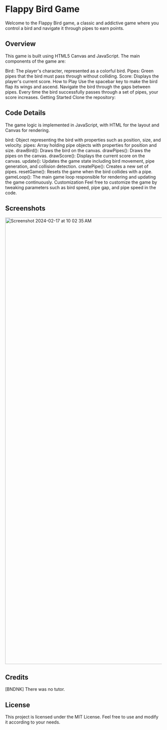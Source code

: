 
# Flappy Bird Game
Welcome to the Flappy Bird game, a classic and addictive game where you control a bird and navigate it through pipes to earn points.

## Overview
This game is built using HTML5 Canvas and JavaScript. The main components of the game are:

Bird: The player's character, represented as a colorful bird.
Pipes: Green pipes that the bird must pass through without colliding.
Score: Displays the player's current score.
How to Play
Use the spacebar key to make the bird flap its wings and ascend.
Navigate the bird through the gaps between pipes.
Every time the bird successfully passes through a set of pipes, your score increases.
Getting Started
Clone the repository:



## Code Details
The game logic is implemented in JavaScript, with HTML for the layout and Canvas for rendering.

bird: Object representing the bird with properties such as position, size, and velocity.
pipes: Array holding pipe objects with properties for position and size.
drawBird(): Draws the bird on the canvas.
drawPipes(): Draws the pipes on the canvas.
drawScore(): Displays the current score on the canvas.
update(): Updates the game state including bird movement, pipe generation, and collision detection.
createPipe(): Creates a new set of pipes.
resetGame(): Resets the game when the bird collides with a pipe.
gameLoop(): The main game loop responsible for rendering and updating the game continuously.
Customization
Feel free to customize the game by tweaking parameters such as bird speed, pipe gap, and pipe speed in the code.


## Screenshots
<img width="1436" alt="Screenshot 2024-02-17 at 10 02 35 AM" src="https://github.com/BNDNK/Flappy_Bird/assets/112815598/d0eba105-f7c3-46cf-9ef5-3f92f156a24a">


## Credits
[BNDNK] There was no tutor.

## License
This project is licensed under the MIT License. Feel free to use and modify it according to your needs.
